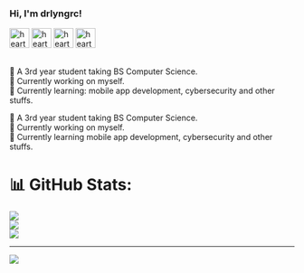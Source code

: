 ### Hi, I'm drlyngrc!

<img src="https://github.com/user-attachments/assets/4841f360-47bc-46bd-beaf-6e8840e562d4" alt="heart" width="35" height="35">
<img src="https://github.com/user-attachments/assets/c665d5b3-1047-4f62-ad67-796d79995e08" alt="heart" width="35" height="35">
<img src="https://github.com/user-attachments/assets/2697c7b5-9ca5-4ac4-aef6-c4f388589ba1" alt="heart" width="35" height="35">
<img src="https://github.com/user-attachments/assets/90102809-85b4-4ec7-a55f-9c16c56a4ac8" alt="heart" width="35" height="35">

##
  💜 A 3rd year student taking BS Computer Science.  
  🔭 Currently working on myself.  
  🌱 Currently learning: mobile app development, cybersecurity and other stuffs.



💜 A 3rd year student taking BS Computer Science.<br>🔭 Currently working on myself.<br>🌱 Currently learning mobile app development, cybersecurity and other stuffs.


# 📊 GitHub Stats:
![](https://github-readme-stats.vercel.app/api?username=drlyngrc&theme=midnight-purple&hide_border=true&include_all_commits=false&count_private=false)<br/>
![](https://github-readme-streak-stats.herokuapp.com/?user=drlyngrc&theme=midnight-purple&hide_border=true)<br/>
![](https://github-readme-stats.vercel.app/api/top-langs/?username=drlyngrc&theme=midnight-purple&hide_border=true&include_all_commits=false&count_private=false&layout=compact)

---
[![](https://visitcount.itsvg.in/api?id=drlyngrc&icon=7&color=11)](https://visitcount.itsvg.in)

<!-- Proudly created with GPRM ( https://gprm.itsvg.in ) -->


<!--

- 🔭 I’m currently working on myself.
- 🌱 I’m currently learning app development.
- 👯 I’m looking to collaborate on ...
- 🤔 I’m looking for help with ...
- 💬 Ask me about ...
- 📫 How to reach me: ...
- 😄 Pronouns: ...
- ⚡ Fun fact: ...
-->
